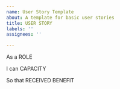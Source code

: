 ```yaml
---
name: User Story Template
about: A template for basic user stories
title: USER STORY
labels: ''
assignees: ''

---
```


As a ROLE

I can CAPACITY

So that RECEIVED BENEFIT
